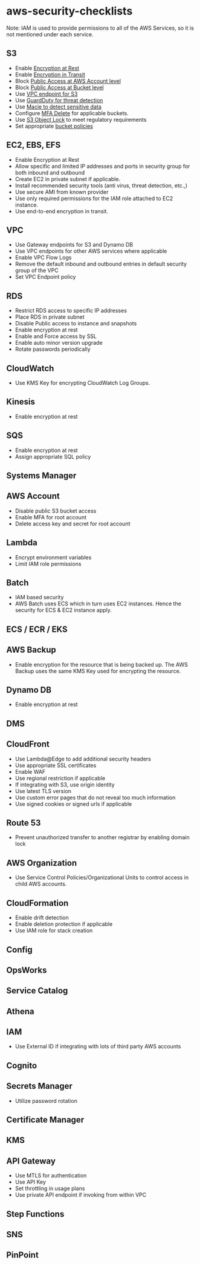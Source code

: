 # aws-security-checklists

Note: IAM is used to provide permissions to all of the AWS Services, so it is not mentioned under each service.

## S3
* Enable [Encryption at Rest](https://docs.aws.amazon.com/AmazonS3/latest/userguide/bucket-encryption.html)
* Enable [Encryption in Transit](https://aws.amazon.com/premiumsupport/knowledge-center/s3-bucket-policy-for-config-rule/)
* Block [Public Access at AWS Account level](https://aws.amazon.com/s3/features/block-public-access/)
* Block [Public Access at Bucket level](https://aws.amazon.com/s3/features/block-public-access/)
* Use [VPC endpoint for S3](https://docs.aws.amazon.com/vpc/latest/privatelink/vpc-endpoints-s3.html)
* Use [GuardDuty for threat detection](https://aws.amazon.com/blogs/aws/new-using-amazon-guardduty-to-protect-your-s3-buckets/)
* Use [Macie to detect sensitive data](https://aws.amazon.com/blogs/aws/new-enhanced-amazon-macie-now-available/)
* Configure [MFA Delete](https://docs.amazonaws.cn/en_us/AmazonS3/latest/userguide/MultiFactorAuthenticationDelete.html) for applicable buckets.
* Use [S3 Object Lock](https://docs.amazonaws.cn/en_us/AmazonS3/latest/userguide/object-lock.html) to meet regulatory requirements
* Set appropriate [bucket policies](https://docs.aws.amazon.com/AmazonS3/latest/userguide/example-bucket-policies.html)

## EC2, EBS, EFS
* Enable Encryption at Rest
* Allow specific and limited IP addresses and ports in security group for both inbound and outbound
* Create EC2 in private subnet if applicable.
* Install recommended security tools (anti virus, threat detection, etc.,)
* Use secure AMI from known provider
* Use only required permissions for the IAM role attached to EC2 instance.
* Use end-to-end encryption in transit.

## VPC
* Use Gateway endpoints for S3 and Dynamo DB
* Use VPC endpoints for other AWS services where applicable
* Enable VPC Flow Logs
* Remove the default inbound and outbound entries in default security group of the VPC
* Set VPC Endpoint policy

## RDS
* Restrict RDS access to specific IP addresses
* Place RDS in private subnet
* Disable Public access to instance and snapshots
* Enable encryption at rest
* Enable and Force access by SSL
* Enable auto minor version upgrade
* Rotate passwords periodically

## CloudWatch
* Use KMS Key for encrypting CloudWatch Log Groups.

## Kinesis
* Enable encryption at rest

## SQS
* Enable encryption at rest
* Assign appropriate SQL policy

## Systems Manager

## AWS Account
* Disable public S3 bucket access
* Enable MFA for root account
* Delete access key and secret for root account

## Lambda
* Encrypt environment variables
* Limit IAM role permissions

## Batch
* IAM based security
* AWS Batch uses ECS which in turn uses EC2 instances. Hence the security for ECS & EC2 instance apply.

## ECS / ECR / EKS

## AWS Backup
* Enable encryption for the resource that is being backed up. The AWS Backup uses the same KMS Key used for encrypting the resource.

## Dynamo DB
* Enable encryption at rest

## DMS

## CloudFront
* Use Lambda@Edge to add additional security headers
* Use appropriate SSL certificates
* Enable WAF
* Use regional restriction if applicable
* If integrating with S3, use origin identity
* Use latest TLS version
* Use custom error pages that do not reveal too much information
* Use signed cookies or signed urls if applicable

## Route 53
* Prevent unauthorized transfer to another registrar by enabling domain lock

## AWS Organization
* Use Service Control Policies/Organizational Units to control access in child AWS accounts.

## CloudFormation
* Enable drift detection
* Enable deletion protection if applicable
* Use IAM role for stack creation

## Config

## OpsWorks

## Service Catalog

## Athena

## IAM
* Use External ID if integrating with lots of third party AWS accounts

## Cognito

## Secrets Manager
* Utilize password rotation

## Certificate Manager

## KMS

## API Gateway
* Use MTLS for authentication
* Use API Key
* Set throttling in usage plans
* Use private API endpoint if invoking from within VPC

## Step Functions

## SNS

## PinPoint


